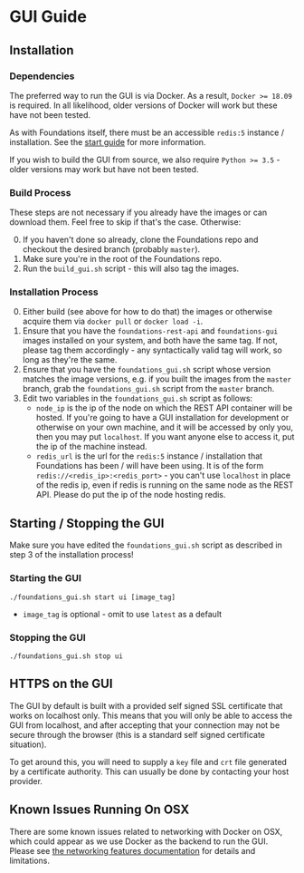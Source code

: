 # GUI Guide

## Installation

### Dependencies

The preferred way to run the GUI is via Docker.  As a result, `Docker >= 18.09` is required.  In all likelihood, older versions of Docker will work but these have not been tested.

As with Foundations itself, there must be an accessible `redis:5` instance / installation.  See the [start guide](STARTGUIDE.md) for more information.

If you wish to build the GUI from source, we also require `Python >= 3.5` - older versions may work but have not been tested.

### Build Process

These steps are not necessary if you already have the images or can download them.  Feel free to skip if that's the case.  Otherwise:

0. If you haven't done so already, clone the Foundations repo and checkout the desired branch (probably `master`).
1. Make sure you're in the root of the Foundations repo.
2. Run the `build_gui.sh` script - this will also tag the images.

### Installation Process

0. Either build (see above for how to do that) the images or otherwise acquire them via `docker pull` or `docker load -i`.
1. Ensure that you have the `foundations-rest-api` and `foundations-gui` images installed on your system, and both have the same tag.  If not, please tag them accordingly - any syntactically valid tag will work, so long as they're the same.
2. Ensure that you have the `foundations_gui.sh` script whose version matches the image versions, e.g. if you built the images from the `master` branch, grab the `foundations_gui.sh` script from the `master` branch.
3. Edit two variables in the `foundations_gui.sh` script as follows:
    * `node_ip` is the ip of the node on which the REST API container will be hosted.  If you're going to have a GUI installation for development or otherwise on your own machine, and it will be accessed by only you, then you may put `localhost`.  If you want anyone else to access it, put the ip of the machine instead.
    * `redis_url` is the url for the `redis:5` instance / installation that Foundations has been / will have been using.  It is of the form `redis://<redis_ip>:<redis_port>` - you can't use `localhost` in place of the redis ip, even if redis is running on the same node as the REST API.  Please do put the ip of the node hosting redis.

## Starting / Stopping the GUI

Make sure you have edited the `foundations_gui.sh` script as described in step 3 of the installation process!

### Starting the GUI

`./foundations_gui.sh start ui [image_tag]`
* `image_tag` is optional - omit to use `latest` as a default

### Stopping the GUI

`./foundations_gui.sh stop ui`

## HTTPS on the GUI

The GUI by default is built with a provided self signed SSL certificate that works on localhost only. This means that you will only be able to access the GUI from localhost, and after accepting that your connection may not be secure through the browser (this is a standard self signed certificate situation). 

To get around this, you will need to supply a `key` file and `crt` file generated by a certificate authority. This can usually be done by contacting your host provider.

## Known Issues Running On OSX
There are some known issues related to networking with Docker on OSX, which could appear as we use Docker as the backend to run the GUI. Please see [the networking features documentation](https://docs.docker.com/docker-for-mac/networking/) for details and limitations.